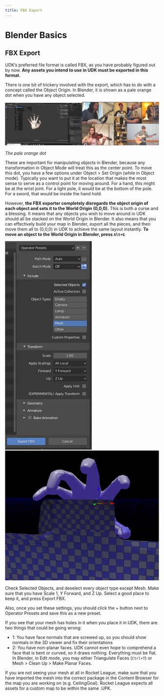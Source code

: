 ```yaml
---
title: FBX Export
---
```

# Blender Basics

## FBX Export

UDK’s preferred file format is called FBX, as you have probably figured out by now. **Any assets you intend to use in UDK must be exported in this format.**

There is one bit of trickery involved with the export, which has to do with a concept called the Object Origin. In Blender, it is shown as a pale orange dot when you have any object selected.

![alt text](../../.vuepress/public/images/image141.png)

*The pale orange dot*

These are important for manipulating objects in Blender, because any transformation in Object Mode will treat this as the center point. To move this dot, you have a few options under Object > Set Origin (while in Object mode). Typically you want to put it at the location that makes the most sense to serve as a control point for moving around. For a hand, this might be at the wrist joint. For a light pole, it would be at the bottom of the pole. For a sword, that would be inside the hand hold.

However, **the FBX exporter completely disregards the object origin of each object and sets it to the World Origin (0,0,0).** This is both a curse and a blessing. It means that any objects you wish to move around in UDK should all be stacked on the World Origin in Blender. It also means that you can effectively build your map in Blender, export all the pieces, and then move them all to (0,0,0) in UDK to achieve the same layout instantly. **To move an object to the World Origin in Blender, press `Alt+G`**.

![alt text](../../.vuepress/public/images/image191.png)
![alt text](../../.vuepress/public/images/image69.png)

Check Selected Objects, and deselect every object type except Mesh. Make sure that you have Scale 1, Y Forward, and Z Up. Select a good place to keep it, and press Export FBX.

Also, once you set these settings, you should click the + button next to Operator Presets and save this as a new preset.

If you see that your mesh has holes in it when you place it in UDK, there are two things that could be going wrong:

- 1: You have face normals that are screwed up, so you should show normals in the 3D viewer and fix their orientations
- 2: You have non-planar faces. UDK cannot even hope to comprehend a face that is bent or curved, so it draws nothing. Everything must be flat. In Blender, in Edit mode, you may either Triangulate Faces (`Ctrl+T`) or Mesh > Clean Up > Make Planar Faces.

If you are not seeing your mesh at all in Rocket League, make sure that you have imported the mesh into the correct package in the Content Browser for the map you are working on (e.g. CeilingGoal). Rocket League expects all assets for a custom map to be within the same .UPK.